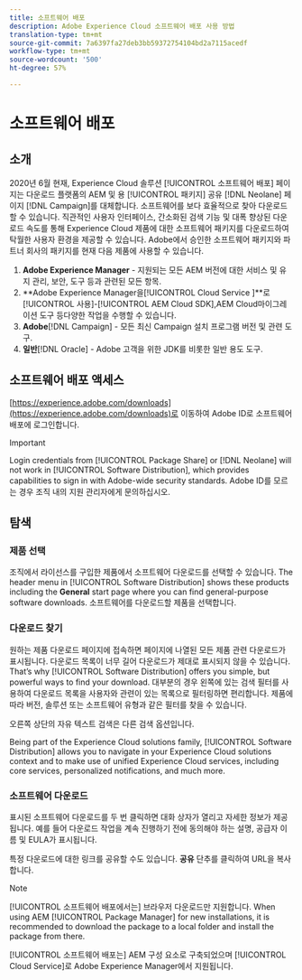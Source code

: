 ```yaml
---
title: 소프트웨어 배포
description: Adobe Experience Cloud 소프트웨어 배포 사용 방법
translation-type: tm+mt
source-git-commit: 7a6397fa27deb3bb59372754104bd2a7115acedf
workflow-type: tm+mt
source-wordcount: '500'
ht-degree: 57%

---
```



# 소프트웨어 배포

## 소개

2020년 6월 현재, Experience Cloud 솔루션 [!UICONTROL 소프트웨어 배포] 페이지는 다운로드 플랫폼의 AEM 및 용 [!UICONTROL 패키지] 공유 [!DNL Neolane] 페이지 [!DNL Campaign]를 대체합니다. 소프트웨어를 보다 효율적으로 찾아 다운로드할 수 있습니다. 직관적인 사용자 인터페이스, 간소화된 검색 기능 및 대폭 향상된 다운로드 속도를 통해 Experience Cloud 제품에 대한 소프트웨어 패키지를 다운로드하여 탁월한 사용자 환경을 제공할 수 있습니다. Adobe에서 승인한 소프트웨어 패키지와 파트너 회사의 패키지를 현재 다음 제품에 사용할 수 있습니다.

1. **Adobe Experience Manager** - 지원되는 모든 AEM 버전에 대한 서비스 및 유지 관리, 보안, 도구 등과 관련된 모든 항목.
1. **Adobe Experience Manager을[!UICONTROL Cloud Service ]**로[!UICONTROL 사용]-[!UICONTROL AEM Cloud SDK],AEM Cloud마이그레이션 도구 등다양한 작업을 수행할 수 있습니다.
1. **Adobe**[!DNL Campaign] - 모든 최신 Campaign 설치 프로그램 버전 및 관련 도구.
1. **일반**[!DNL Oracle] - Adobe 고객을 위한 JDK를 비롯한 일반 용도 도구.

## 소프트웨어 배포 액세스

[https://experience.adobe.com/downloads](https://experience.adobe.com/downloads)로 이동하여 Adobe ID로 소프트웨어 배포에 로그인합니다.

>[!IMPORTANT]
>
>Login credentials from [!UICONTROL Package Share] or [!DNL Neolane] will not work in [!UICONTROL Software Distribution], which provides capabilities to sign in with Adobe-wide security standards. Adobe ID를 모르는 경우 조직 내의 지원 관리자에게 문의하십시오.

## 탐색

### 제품 선택

조직에서 라이선스를 구입한 제품에서 소프트웨어 다운로드를 선택할 수 있습니다. The header menu in [!UICONTROL Software Distribution] shows these products including the **General** start page where you can find general-purpose software downloads. 소프트웨어를 다운로드할 제품을 선택합니다.

### 다운로드 찾기

원하는 제품 다운로드 페이지에 접속하면 페이지에 나열된 모든 제품 관련 다운로드가 표시됩니다. 다운로드 목록이 너무 길어 다운로드가 제대로 표시되지 않을 수 있습니다. That’s why [!UICONTROL Software Distribution] offers you simple, but powerful ways to find your download. 대부분의 경우 왼쪽에 있는 검색 필터를 사용하여 다운로드 목록을 사용자와 관련이 있는 목록으로 필터링하면 편리합니다. 제품에 따라 버전, 솔루션 또는 소프트웨어 유형과 같은 필터를 찾을 수 있습니다.

오른쪽 상단의 자유 텍스트 검색은 다른 검색 옵션입니다.

Being part of the Experience Cloud solutions family, [!UICONTROL Software Distribution] allows you to navigate in your Experience Cloud solutions context and to make use of unified Experience Cloud services, including core services, personalized notifications, and much more.

### 소프트웨어 다운로드

표시된 소프트웨어 다운로드를 두 번 클릭하면 대화 상자가 열리고 자세한 정보가 제공됩니다. 예를 들어 다운로드 작업을 계속 진행하기 전에 동의해야 하는 설명, 공급자 이름 및 EULA가 표시됩니다.

특정 다운로드에 대한 링크를 공유할 수도 있습니다. **공유** 단추를 클릭하여 URL을 복사합니다.

>[!NOTE]
>
>[!UICONTROL 소프트웨어 배포에서는] 브라우저 다운로드만 지원합니다. When using AEM [!UICONTROL Package Manager] for new installations, it is recommended to download the package to a local folder and install the package from there.

[!UICONTROL 소프트웨어 배포는] AEM 구성 요소로 구축되었으며 [!UICONTROL Cloud Service]로 Adobe Experience Manager에서 지원됩니다.
